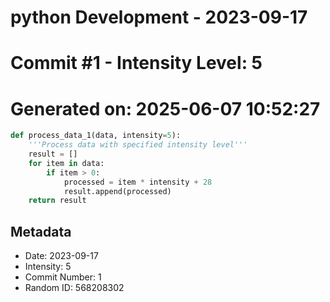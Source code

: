 ﻿# python Development - 2023-09-17
# Commit #1 - Intensity Level: 5
# Generated on: 2025-06-07 10:52:27
```python
def process_data_1(data, intensity=5):
    '''Process data with specified intensity level'''
    result = []
    for item in data:
        if item > 0:
            processed = item * intensity + 28
            result.append(processed)
    return result
```
## Metadata
- Date: 2023-09-17
- Intensity: 5
- Commit Number: 1
- Random ID: 568208302
